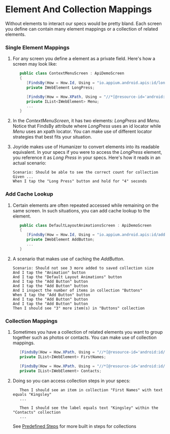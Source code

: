 # Element And Collection Mappings

Without elements to interact our specs would be pretty bland.  Each screen you define can contain many element mappings or a collection of related elements.

### Single Element Mappings

1. For any screen you define a element as a private field.  Here's how a screen may look like:

   ```csharp
      public class ContextMenuScreen : ApiDemoScreen
      {
         [FindsBy(How = How.Id, Using = "io.appium.android.apis:id/long_press")] 
         private IWebElement LongPress;

         [FindsBy(How = How.XPath, Using = "//*[@resource-id='android:id/select_dialog_listview']//*[@resource-id='android:id/title']")]
         private IList<IWebElement> Menu;
         ...
      } 
   ```
2. In the *ContextMenuScreen*, it has two elements:  *LongPress* and *Menu*.  Notice that FindsBy attribute where *LongPress* uses an id locator while *Menu* uses an xpath locator.  You can make use of different locator strategies that best fits your situation.

3. Joyride makes use of Humanizer to convert elements into its readable equivalent.  In your specs if you were to access the *LongPress* element, you reference it as *Long Press* in your specs.  Here's how it reads in an actual scenario:
   ```gherkin
   Scenario: Should be able to see the correct count for collection
   Given ...
   When I tap the "Long Press" button and hold for "4" seconds
   ```
   
### Add Cache Lookup   
1. Certain elements are often repeated accessed while remaining on the same screen.  In such situations, you can add cache lookup to the element.  
   ```csharp
      public class DefaultLayoutAnimationsScreen : ApiDemoScreen
      {
         [FindsBy(How = How.Id, Using = "io.appium.android.apis:id/addNewButton")][CacheLookup]
         private IWebElement AddButton;
         ...
      }
   ```

2. A scenario that makes use of caching the *AddButton*.  
   ```gherkin
   Scenario: Should not see 3 more added to saved collection size
   And I tap the "Animation" button
   And I tap the "Default Layout Animations" button
   And I tap the "Add Button" button
   And I tap the "Add Button" button
   And I inspect the number of items in collection "Buttons"
   When I tap the "Add Button" button
   And I tap the "Add Button" button
   And I tap the "Add Button" button
   Then I should see "3" more item(s) in "Buttons" collection
   ```

### Collection Mappings
1. Sometimes you have a collection of related elements you want to group together such as photos or contacts.  You can make use of  collection mappings.
   ```csharp
      [FindsBy(How = How.XPath, Using = "//*[@resource-id='android:id/list']//android.widget.TextView")]
      private IList<IWebElement> FirstNames;

      [FindsBy(How = How.XPath, Using = "//*[@resource-id='android:id/list']/android.widget.RelativeLayout")]
      private IList<IWebElement> Contacts;
   ```
2. Doing so you can access collection steps in your specs:
   ```gherkin
      Then I should see an item in collection "First Names" with text equals "Kingsley"
      ...
      
      Then I should see the label equals text "Kingsley" within the "Contacts" collection
      ...
   ```
   See [Predefined Steps](https://github.com/glorylo/Joyride/blob/develop/docs/PredefinedSteps.md) for more built in steps for collections
   
